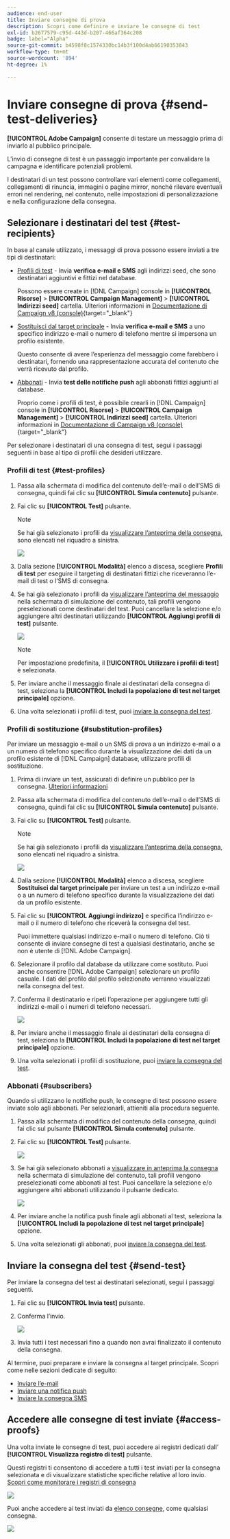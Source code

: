 ```yaml
---
audience: end-user
title: Inviare consegne di prova
description: Scopri come definire e inviare le consegne di test
exl-id: b2677579-c95d-443d-b207-466af364c208
badge: label="Alpha"
source-git-commit: b4598f8c1574330bc14b3f100d4ab66190353843
workflow-type: tm+mt
source-wordcount: '894'
ht-degree: 1%

---
```


# Inviare consegne di prova {#send-test-deliveries}

**[!UICONTROL Adobe Campaign]** consente di testare un messaggio prima di inviarlo al pubblico principale.

L’invio di consegne di test è un passaggio importante per convalidare la campagna e identificare potenziali problemi.

I destinatari di un test possono controllare vari elementi come collegamenti, collegamenti di rinuncia, immagini o pagine mirror, nonché rilevare eventuali errori nel rendering, nel contenuto, nelle impostazioni di personalizzazione e nella configurazione della consegna.

## Selezionare i destinatari del test {#test-recipients}

In base al canale utilizzato, i messaggi di prova possono essere inviati a tre tipi di destinatari:

* [Profili di test](#test-profiles) - Invia **verifica e-mail e SMS** agli indirizzi seed, che sono destinatari aggiuntivi e fittizi nel database.

  Possono essere create in [!DNL Campaign] console in **[!UICONTROL Risorse]** > **[!UICONTROL Campaign Management]** > **[!UICONTROL Indirizzi seed]** cartella. Ulteriori informazioni in [Documentazione di Campaign v8 (console)](https://experienceleague.adobe.com/docs/campaign/campaign-v8/audience/add-profiles/test-profiles.html){target="_blank"}

* [Sostituisci dal target principale](#substitution-profiles) - Invia **verifica e-mail e SMS** a uno specifico indirizzo e-mail o numero di telefono mentre si impersona un profilo esistente.

  Questo consente di avere l’esperienza del messaggio come farebbero i destinatari, fornendo una rappresentazione accurata del contenuto che verrà ricevuto dal profilo.

* [Abbonati](#subscribers) - Invia **test delle notifiche push** agli abbonati fittizi aggiunti al database.

  Proprio come i profili di test, è possibile crearli in [!DNL Campaign] console in **[!UICONTROL Risorse]** > **[!UICONTROL Campaign Management]** > **[!UICONTROL Indirizzi seed]** cartella. Ulteriori informazioni in [Documentazione di Campaign v8 (console)](https://experienceleague.adobe.com/docs/campaign/campaign-v8/audience/add-profiles/test-profiles.html){target="_blank"}

Per selezionare i destinatari di una consegna di test, segui i passaggi seguenti in base al tipo di profili che desideri utilizzare.

### Profili di test {#test-profiles}

1. Passa alla schermata di modifica del contenuto dell’e-mail o dell’SMS di consegna, quindi fai clic su **[!UICONTROL Simula contenuto]** pulsante.

1. Fai clic su **[!UICONTROL Test]** pulsante.

   >[!NOTE]
   >
   >Se hai già selezionato i profili da [visualizzare l’anteprima della consegna](preview-content.md), sono elencati nel riquadro a sinistra.

   ![](assets/simulate-test-button-email.png)

1. Dalla sezione **[!UICONTROL Modalità]** elenco a discesa, scegliere **Profili di test** per eseguire il targeting di destinatari fittizi che riceveranno l’e-mail di test o l’SMS di consegna.

1. Se hai già selezionato i profili da [visualizzare l’anteprima del messaggio](preview-content.md) nella schermata di simulazione del contenuto, tali profili vengono preselezionati come destinatari del test. Puoi cancellare la selezione e/o aggiungere altri destinatari utilizzando **[!UICONTROL Aggiungi profili di test]** pulsante.

   ![](assets/simulate-profile-mode.png)

   >[!NOTE]
   >
   >Per impostazione predefinita, il **[!UICONTROL Utilizzare i profili di test]** è selezionata.

1. Per inviare anche il messaggio finale ai destinatari della consegna di test, seleziona la **[!UICONTROL Includi la popolazione di test nel target principale]** opzione.

1. Una volta selezionati i profili di test, puoi [inviare la consegna del test](#send-test).

### Profili di sostituzione {#substitution-profiles}

Per inviare un messaggio e-mail o un SMS di prova a un indirizzo e-mail o a un numero di telefono specifico durante la visualizzazione dei dati da un profilo esistente di [!DNL Campaign] database, utilizzare profili di sostituzione.

1. Prima di inviare un test, assicurati di definire un pubblico per la consegna. [Ulteriori informazioni](../audience/about-audiences.md)

1. Passa alla schermata di modifica del contenuto dell’e-mail o dell’SMS di consegna, quindi fai clic su **[!UICONTROL Simula contenuto]** pulsante.

1. Fai clic su **[!UICONTROL Test]** pulsante.

   >[!NOTE]
   >
   >Se hai già selezionato i profili da [visualizzare l’anteprima della consegna](preview-content.md), sono elencati nel riquadro a sinistra.

   ![](assets/simulate-test-button-email.png)

1. Dalla sezione **[!UICONTROL Modalità]** elenco a discesa, scegliere **Sostituisci dal target principale** per inviare un test a un indirizzo e-mail o a un numero di telefono specifico durante la visualizzazione dei dati da un profilo esistente.

1. Fai clic su **[!UICONTROL Aggiungi indirizzo]** e specifica l’indirizzo e-mail o il numero di telefono che riceverà la consegna del test.

   Puoi immettere qualsiasi indirizzo e-mail o numero di telefono. Ciò ti consente di inviare consegne di test a qualsiasi destinatario, anche se non è utente di [!DNL Adobe Campaign].

1. Selezionare il profilo dal database da utilizzare come sostituto. Puoi anche consentire [!DNL Adobe Campaign] selezionare un profilo casuale. I dati del profilo dal profilo selezionato verranno visualizzati nella consegna del test.

1. Conferma il destinatario e ripeti l’operazione per aggiungere tutti gli indirizzi e-mail o i numeri di telefono necessari.

   ![](assets/simulate-profile-substitute.png)

1. Per inviare anche il messaggio finale ai destinatari della consegna di test, seleziona la **[!UICONTROL Includi la popolazione di test nel target principale]** opzione.

1. Una volta selezionati i profili di sostituzione, puoi [inviare la consegna del test](#send-test).

### Abbonati {#subscribers}

Quando si utilizzano le notifiche push, le consegne di test possono essere inviate solo agli abbonati. Per selezionarli, attieniti alla procedura seguente.

1. Passa alla schermata di modifica del contenuto della consegna, quindi fai clic sul pulsante **[!UICONTROL Simula contenuto]** pulsante.

1. Fai clic su **[!UICONTROL Test]** pulsante.

   ![](assets/simulate-test-button-push.png)

1. Se hai già selezionato abbonati a [visualizzare in anteprima la consegna](preview-content.md) nella schermata di simulazione del contenuto, tali profili vengono preselezionati come abbonati al test. Puoi cancellare la selezione e/o aggiungere altri abbonati utilizzando il pulsante dedicato.

   ![](assets/simulate-test-subscribers.png)

1. Per inviare anche la notifica push finale agli abbonati al test, seleziona la **[!UICONTROL Includi la popolazione di test nel target principale]** opzione.

1. Una volta selezionati gli abbonati, puoi [inviare la consegna del test](#send-test).

## Inviare la consegna del test {#send-test}

Per inviare la consegna del test ai destinatari selezionati, segui i passaggi seguenti.

1. Fai clic su **[!UICONTROL Invia test]** pulsante.

1. Conferma l’invio.

   ![](assets/simulate-send-test.png)

1. Invia tutti i test necessari fino a quando non avrai finalizzato il contenuto della consegna.

Al termine, puoi preparare e inviare la consegna al target principale. Scopri come nelle sezioni dedicate di seguito:

* [Inviare l’e-mail](../monitor/prepare-send.md)
* [Inviare una notifica push](../push/send-push.md#send-push)
* [Inviare la consegna SMS](../sms/send-sms.md#send-sms)

## Accedere alle consegne di test inviate {#access-proofs}

Una volta inviate le consegne di test, puoi accedere ai registri dedicati dall’ **[!UICONTROL Visualizza registro di test]** pulsante.

Questi registri ti consentono di accedere a tutti i test inviati per la consegna selezionata e di visualizzare statistiche specifiche relative al loro invio. [Scopri come monitorare i registri di consegna](../monitor/delivery-logs.md)

![](assets/simulate-test-log.png)

Puoi anche accedere ai test inviati da [elenco consegne](../msg/gs-messages.md), come qualsiasi consegna.

![](assets/simulate-deliveries-list.png)
